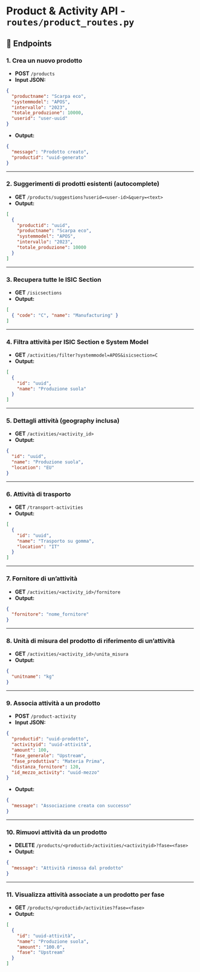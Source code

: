 # Product & Activity API - `routes/product_routes.py`

## 🔧 Endpoints

### 1. **Crea un nuovo prodotto**
- **POST** `/products`
- **Input JSON:**
```json
{
  "productname": "Scarpa eco",
  "systemmodel": "APOS",
  "intervallo": "2023",
  "totale_produzione": 10000,
  "userid": "user-uuid"
}
```
- **Output:**
```json
{
  "message": "Prodotto creato",
  "productid": "uuid-generato"
}
```

---

### 2. **Suggerimenti di prodotti esistenti (autocomplete)**
- **GET** `/products/suggestions?userid=<user-id>&query=<text>`
- **Output:**
```json
[
  {
    "productid": "uuid",
    "productname": "Scarpa eco",
    "systemmodel": "APOS",
    "intervallo": "2023",
    "totale_produzione": 10000
  }
]
```

---

### 3. **Recupera tutte le ISIC Section**
- **GET** `/isicsections`
- **Output:**
```json
[
  { "code": "C", "name": "Manufacturing" }
]
```

---

### 4. **Filtra attività per ISIC Section e System Model**
- **GET** `/activities/filter?systemmodel=APOS&isicsection=C`
- **Output:**
```json
[
  {
    "id": "uuid",
    "name": "Produzione suola"
  }
]
```

---

### 5. **Dettagli attività (geography inclusa)**
- **GET** `/activities/<activity_id>`
- **Output:**
```json
{
  "id": "uuid",
  "name": "Produzione suola",
  "location": "EU"
}
```

---

### 6. **Attività di trasporto**
- **GET** `/transport-activities`
- **Output:**
```json
[
  {
    "id": "uuid",
    "name": "Trasporto su gomma",
    "location": "IT"
  }
]
```

---

### 7. **Fornitore di un’attività**
- **GET** `/activities/<activity_id>/fornitore`
- **Output:**
```json
{
  "fornitore": "nome_fornitore"
}
```

---

### 8. **Unità di misura del prodotto di riferimento di un’attività**
- **GET** `/activities/<activity_id>/unita_misura`
- **Output:**
```json
{
  "unitname": "kg"
}
```

---

### 9. **Associa attività a un prodotto**
- **POST** `/product-activity`
- **Input JSON:**
```json
{
  "productid": "uuid-prodotto",
  "activityid": "uuid-attività",
  "amount": 100,
  "fase_generale": "Upstream",
  "fase_produttiva": "Materia Prima",
  "distanza_fornitore": 120,
  "id_mezzo_activity": "uuid-mezzo"
}
```
- **Output:**
```json
{
  "message": "Associazione creata con successo"
}
```

---

### 10. **Rimuovi attività da un prodotto**
- **DELETE** `/products/<productid>/activities/<activityid>?fase=<fase>`
- **Output:**
```json
{
  "message": "Attività rimossa dal prodotto"
}
```

---

### 11. **Visualizza attività associate a un prodotto per fase**
- **GET** `/products/<productid>/activities?fase=<fase>`
- **Output:**
```json
[
  {
    "id": "uuid-attività",
    "name": "Produzione suola",
    "amount": "100.0",
    "fase": "Upstream"
  }
]
```



 
